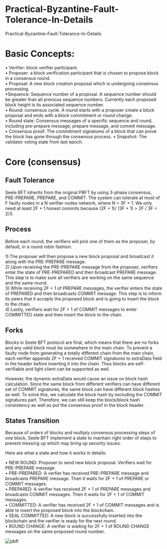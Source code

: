 # Practical-Byzantine-Fault-Tolerance-In-Details
Practical-Byzantine-Fault-Tolerance-In-Details

<h1>Basic Concepts:</h1>

• Verifier: block verifier participant.<br/>
• Proposer: a block verification participant that is chosen to propose block in a consensus round.<br/>
• Proposal: A new block creation proposal which is undergoing consensus processing.<br/>
•Sequence: Sequence number of a proposal. A sequence number should be greater than all previous sequence numbers. Currently each proposed block height is its associated sequence number.<br/>
• Round: consensus cycle. A round starts with a proposer create a block proposal and ends with a block commitment or round change.<br/>
•	Round state: Consensus messages of a specific sequence and round, including pre-prepare message, prepare message, and commit message.<br/>
•	Consensus proof: The commitment signatures of a block that can prove the block has gone through the consensus process.
•	Snapshot: The validator voting state from last epoch.<br/>


<h1>Core (consensus)</h1>

<h2>Fault Tolerance</h2>
Seele BFT inherits from the original PBFT by using 3-phase consensus, PRE-PREPARE, PREPARE, and COMMIT. The system can tolerate at most of F faulty nodes in a N verifier nodes network, where N = 3F + 1. We only need at least 2F + 1 honest commits because (2F + 1)/ (3F + 1) > 2F / 3F = 2/3. <br/>

<h2>Process</h2>
Before each round, the verifiers will pick one of them as the proposer, by default, in a round robin fashion. <br/>

1).The proposer will then propose a new block proposal and broadcast it along with the PRE-PREPARE message.<br/>
2).Upon receiving the PRE-PREPARE message from the proposer, verifiers enter the state of PRE-PREPARED and then broadcast PREPARE message. This step is to make sure all verifiers are working on the same sequence and the same round.<br/>
3).While receiving 2F + 1 of PREPARE messages, the verifier enters the state of PREPARED and then broadcasts COMMIT message. This step is to inform its peers that it accepts the proposed block and is going to insert the block to the chain.<br/>
4).Lastly, verifiers wait for 2F + 1 of COMMIT messages to enter COMMITTED state and then insert the block to the chain.<br/>

<h2>Forks</h2>
Blocks in Seele BFT protocol are final, which means that there are no forks and any valid block must be somewhere in the main chain. To prevent a faulty node from generating a totally different chain from the main chain, each verifier appends 2F + 1 received COMMIT signatures to extraData field in the header before inserting it into the chain. Thus blocks are self-verifiable and light client can be supported as well. </br>

However, the dynamic extraData would cause an issue on block hash calculation. Since the same block from different verifiers can have different set of COMMIT signatures, the same block can have different block hashes as well. To solve this, we calculate the block hash by excluding the COMMIT signatures part. Therefore, we can still keep the block/block hash consistency as well as put the consensus proof in the block header.<br/>

<h2>States Transition</h2>

Because of orders of blocks and multiply consensus processing steps of one block, Seele BFT implement a state to maintain right order of steps to prevent messing up which may bring up security issues.

Here are what a state and how it works in details:</br>

•	NEW ROUND: Proposer to send new block proposal. Verifiers wait for PRE-PREPARE message.</br>
•	PRE-PREPARED: A verfier has received PRE-PREPARE message and broadcasts PREPARE message. Then it waits for 2F + 1 of PREPARE or COMMIT messages.</br>
•	PREPARED: A verifier has received 2F + 1 of PREPARE messages and broadcasts COMMIT messages. Then it waits for 2F + 1 of COMMIT messages.</br>
•	COMMITTED: A verifier has received 2F + 1 of COMMIT messages and is able to insert the proposed block into the blockchain.</br>
•	SEAL COMMITTED: A new block is successfully inserted into the blockchain and the verifier is ready for the next round.</br>
•	ROUND CHANGE: A verifier is waiting for 2F + 1 of ROUND CHANGE messages on the same proposed round number.</br>

![pbft](https://user-images.githubusercontent.com/29580346/65634590-676e9e00-df93-11e9-989f-f5decdd0b801.png)
